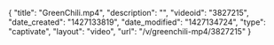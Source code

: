 {
    "title": "GreenChili.mp4",
    "description": "",
    "videoid": "3827215",
    "date_created": "1427133819",
    "date_modified": "1427134724",
    "type": "captivate",
    "layout": "video",
    "url": "\/v\/greenchili-mp4\/3827215"
}